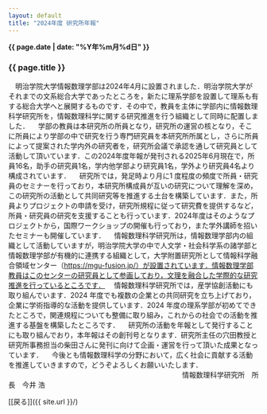 ```yaml
---
layout: default
title: "2024年度 研究所年報"
---
```

**{{ page.date | date: "%Y年%m月%d日" }}**

### {{ page.title }}

　明治学院大学情報数理学部は2024年4月に設置されました．明治学院大学がそれまでの文系総合大学であったところを，新たに理系学部を設置して理系も有する総合大学へと展開するものです．その中で，教員を主体に学部内に情報数理科学研究所を，情報数理科学に関する研究推進を行う組織として同時に配置しました．
　学部の教員は本研究所の所員となり，研究所の運営の核となり，そこに所員により学部の中で研究を行う専門研究員を本研究所所属とし，さらに所員によって提案された学内外の研究者を，研究所会議で承認を通して研究員として活動して頂いています．この2024年度年報が発刊される2025年6月現在で，所員16名，助手の研究員1名，学内他学部より研究員1名，学外より研究員4名より構成されています．
　研究所では，発足時より月に1 度程度の頻度で所員・研究員のセミナーを行っており，本研究所構成員が互いの研究について理解を深め，この研究所の活動として共同研究等を推進する土台を構築しています．また，所員よりプロジェクトの申請を受け，研究所規程に従って研究費を提供するなど，所員・研究員の研究を支援することも行っています．2024年度はそのようなプロジェクトから，国際ワークショップの開催も行っており，また学外講師を招いたセミナーも開催しています．
　情報数理科学研究所は，情報数理学部内の組織として活動していますが，明治学院大学の中で人文学・社会科学系の諸学部と情報数理学部が有機的に連携する組織として，大学附置研究所として情報科学融合領域センター（https://mgu-fusion.jp/）が設置されています．情報数理学部教員はこのセンターの研究員として参画しており，文理を融合した学際的な研究推進を行っているところです．
　情報数理科学研究所では，産学協創活動にも取り組んでいます．2024 年度でも複数の企業との共同研究を立ち上げており，企業に学術指導的な活動を提供しています．2024 年度の理系学部が初めてできたところで，関連規程についても整備に取り組み，これからの社会での活動を推進する基盤を構築したところです．
　研究所の活動を年報として発行することにも取り組んでおり，本年報はその創刊号となります．研究所主任の穴田教授と研究所事務担当の柴田さんに発刊に向けて企画・運営を行って頂いた成果となっています．
　今後とも情報数理科学の分野において，広く社会に貢献する活動を推進していきますので，どうぞよろしくお願いいたします．
　　　　　　　　　　　　　　　　　　　　　　　　　情報数理科学研究所　所長　今井 浩

[[戻る]]({{ site.url }}/)
